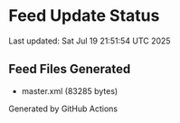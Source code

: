 # Feed Update Status
Last updated: Sat Jul 19 21:51:54 UTC 2025

## Feed Files Generated
- master.xml (83285 bytes)

Generated by GitHub Actions
